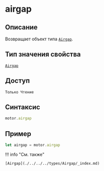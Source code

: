 # airgap

## Описание
Возвращает объект типа [`Airgap`](./../../../types/Airgap/_index.md).

## Тип значения свойства
[`Airgap`](./../../../types/Airgap/_index.md)

## Доступ
`Только Чтение`

## Синтаксис
``` javascript
motor.airgap
```

## Пример
``` javascript linenums="1"
let airgap = motor.airgap
```

!!! info "См. также"

    [Airgap](./../../../types/Airgap/_index.md)
